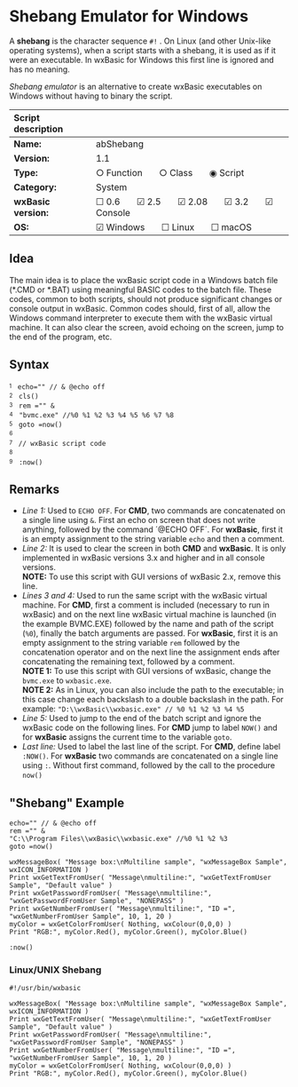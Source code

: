 Shebang Emulator for Windows
============================

A **shebang** is the character sequence `#!` . On Linux (and other Unix-like operating
systems), when a script starts with a shebang, it is used as if it were an executable. 
In wxBasic for Windows this first line is ignored and has no meaning.

*Shebang emulator* is an alternative to create wxBasic executables on Windows without having 
to binary the script.


| Script description   | |
|:---------------------|:----------------------------------------------------|
| **Name:**            |  abShebang                                          |
| **Version:**         |  1.1                                                |
| **Type:**            |  &#9675; Function  &nbsp; &nbsp; &nbsp;  &#9675; Class  &nbsp; &nbsp; &nbsp;  &#9673; Script |
| **Category:**        |  System                                 |
| **wxBasic version:** |  &#9744; 0.6  &nbsp; &nbsp; &nbsp;  &#9745; 2.5  &nbsp; &nbsp; &nbsp;  &#9745; 2.08  &nbsp; &nbsp; &nbsp;  &#9745; 3.2  &nbsp; &nbsp; &nbsp;  &#9745; Console  |
| **OS:**              |  &#9745; Windows  &nbsp; &nbsp; &nbsp;  &#9744; Linux  &nbsp; &nbsp; &nbsp;  &#9744; macOS  |


Idea
----

The main idea is to place the wxBasic script code in a Windows batch file (*.CMD or *.BAT) 
using meaningful BASIC codes to the batch file. These codes, common to both scripts, should 
not produce significant changes or console output in wxBasic. Common codes should, first of all, 
allow the Windows command interpreter to execute them with the wxBasic virtual machine. It can 
also clear the screen, avoid echoing on the screen, jump to the end of the program, etc.

 
Syntax
------

<sub><sup>1</sup></sub>  `  echo="" // & @echo off                            `    
<sub><sup>2</sup></sub>  `  cls()                                             `   
<sub><sup>3</sup></sub>  `  rem ="" &                                         `   
<sub><sup>4</sup></sub>  `  "bvmc.exe" //%0 %1 %2 %3 %4 %5 %6 %7 %8           `   
<sub><sup>5</sup></sub>  `  goto =now()                                       `    
<sub><sup>6</sup></sub>  `                                                    `    
<sub><sup>7</sup></sub>  `  // wxBasic script code                            `    
<sub><sup>8</sup></sub>  `                                                    `    
<sub><sup>9</sup></sub>  `  :now()                                            `

Remarks
-------

* *Line 1:* Used to `ECHO OFF`. For **CMD**, two commands are concatenated on a single line using `&`. 
  First an echo on screen that does not write anything, followed by the command ´@ECHO OFF´. For 
  **wxBasic**, first it is an empty assignment to the string variable `echo` and then a comment.
* *Line 2:* It is used to clear the screen in both **CMD** and **wxBasic**. It is only implemented 
  in wxBasic versions 3.x and higher and in all console versions.   
  **NOTE:** To use this script with GUI versions of wxBasic 2.x, remove this line.
* *Lines 3 and 4:* Used to run the same script with the wxBasic virtual machine. For **CMD**, first 
  a comment is included (necessary to run in wxBasic) and on the next line wxBasic virtual machine 
  is launched (in the example BVMC.EXE) followed by the name and path of the script (`%0`), finally
  the batch arguments are passed. For **wxBasic**, first it is an empty assignment to the string 
  variable `rem` followed by the concatenation operator and on the next line the assignment ends 
  after concatenating the remaining text, followed by a comment.   
  **NOTE 1:** To use this script with GUI versions of wxBasic, change the `bvmc.exe` to `wxbasic.exe`.  
  **NOTE 2:** As in Linux, you can also include the path to the executable; in this case change each 
  backslash to a double backslash in the path. For example: `"D:\\wxBasic\\wxbasic.exe" // %0 %1 %2 %3 %4 %5`
* *Line 5:* Used to jump to the end of the batch script and ignore the wxBasic code on the 
  following lines. For **CMD** jump to label `NOW()` and for **wxBasic** assigns the current time 
  to the variable `goto`.
* *Last line:* Used to label the last line of the script. For **CMD**, define label `:NOW()`. For **wxBasic** 
  two commands are concatenated on a single line using `:`. Without first command, followed by the call to 
  the procedure `now()`


"Shebang" Example
-----------------

```dosbatch
echo="" // & @echo off
rem ="" &
"C:\\Program Files\\wxBasic\\wxbasic.exe" //%0 %1 %2 %3
goto =now()

wxMessageBox( "Message box:\nMultiline sample", "wxMessageBox Sample", wxICON_INFORMATION )
Print wxGetTextFromUser( "Message\nmultiline:", "wxGetTextFromUser Sample", "Default value" )
Print wxGetPasswordFromUser( "Message\nmultiline:", "wxGetPasswordFromUser Sample", "NONEPASS" )
Print wxGetNumberFromUser( "Message\nmultiline:", "ID =", "wxGetNumberFromUser Sample", 10, 1, 20 )
myColor = wxGetColorFromUser( Nothing, wxColour(0,0,0) )
Print "RGB:", myColor.Red(), myColor.Green(), myColor.Blue()

:now()
```

### Linux/UNIX Shebang

```shell-script
#!/usr/bin/wxbasic

wxMessageBox( "Message box:\nMultiline sample", "wxMessageBox Sample", wxICON_INFORMATION )
Print wxGetTextFromUser( "Message\nmultiline:", "wxGetTextFromUser Sample", "Default value" )
Print wxGetPasswordFromUser( "Message\nmultiline:", "wxGetPasswordFromUser Sample", "NONEPASS" )
Print wxGetNumberFromUser( "Message\nmultiline:", "ID =", "wxGetNumberFromUser Sample", 10, 1, 20 )
myColor = wxGetColorFromUser( Nothing, wxColour(0,0,0) )
Print "RGB:", myColor.Red(), myColor.Green(), myColor.Blue()
```
